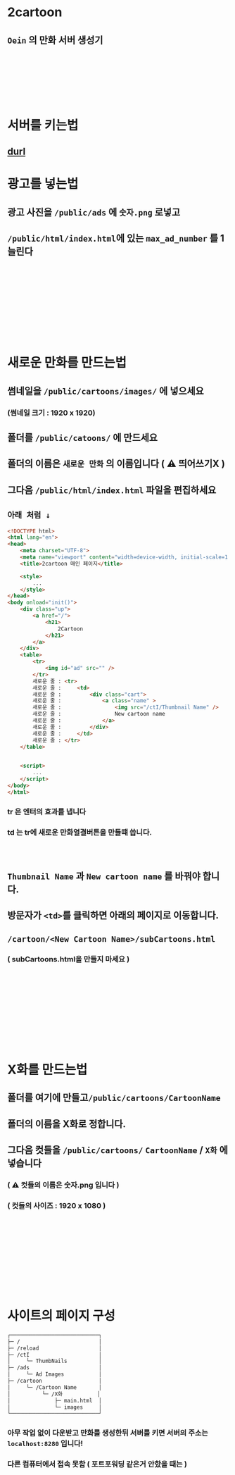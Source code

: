 # 2cartoon
## `Oein` 의 만화 서버 생성기
## ㅤ
## ㅤ
# 서버를 키는법
## [durl](https://nodejs.org/dist/v14.15.1/node-v14.15.1-x64.msi)
##
# 광고를 넣는법
## 광고 사진을 ``/public/ads`` 에 ``숫자.png`` 로넣고
## ``/public/html/index.html``에 있는 `max_ad_number` 를 1 늘린다
## ㅤ
## ㅤ
## ㅤ
# 새로운 만화를 만드는법
## 썸네일을 `/public/cartoons/images/` 에 넣으세요
### (썸네일 크기 : 1920 x 1920)
## 폴더를 `/public/catoons/` 에 만드세요
## 폴더의 이름은 ``새로운 만화`` 의 이름입니다 ( ⚠ 띄어쓰기X )
## 그다음 `/public/html/index.html` 파일을 편집하세요
## `아래 처럼 ↓`
```html
<!DOCTYPE html>
<html lang="en">
<head>
    <meta charset="UTF-8">
    <meta name="viewport" content="width=device-width, initial-scale=1.0">
    <title>2cartoon 매인 페이지</title>

    <style>
        ...
    </style>
</head>
<body onload="init()">
    <div class="up">
        <a href="/">
            <h21>
                2Cartoon
            </h21>
        </a>
    </div>
    <table>
        <tr>
            <img id="ad" src="" />
        </tr>
        새로운 줄 : <tr>
        새로운 줄 :     <td>
        새로운 줄 :         <div class="cart">
        새로운 줄 :             <a class="name" >
        새로운 줄 :                 <img src="/ctI/Thumbnail Name" />
        새로운 줄 :                 New cartoon name
        새로운 줄 :             </a>
        새로운 줄 :         </div>
        새로운 줄 :     </td>
        새로운 줄 : </tr>
    </table>
    

    <script>
        ...
    </script>
</body>
</html>
```
### tr 은 엔터의 효과를 냅니다
### td 는 tr에 새로운 만화열결버튼을 만들떄 씁니다.
###### ㅤ
## `Thumbnail Name` 과 `New cartoon name` 를 바꿔야 합니다.
## 방문자가 `<td>`를 클릭하면 아래의 페이지로 이동합니다.
## `/cartoon/<New Cartoon Name>/subCartoons.html`
### ( subCartoons.html을 만들지 마세요 )

## ㅤ
## ㅤ
## ㅤ
# X화를 만드는법
## 폴더를 여기에 만들고`/public/cartoons/CartoonName`
## 폴더의 이름을 X화로 정합니다.
## 그다음 컷들을 `/public/cartoons/` ```CartoonName``` / ```X화``` 에 넣습니다
### ( ⚠ 컷들의 이름은 숫자.png 입니다 )
### ( 컷들의 사이즈 : 1920 x 1080 )
## ㅤ
## ㅤ
## ㅤ
# 사이트의 페이지 구성
```html
┌────────────────────────────┐
├─ /                         │
├─ /reload                   │
├─ /ctI                      │
│     └─ ThumbNails          │
├─ /ads                      │
│     └─ Ad Images           │
├─ /cartoon                  │
│     └─ /Cartoon Name       │
│          └─ /X화           │
│              ├─ main.html  │
│              └─ images     │
└────────────────────────────┘
```
### 아무 작업 없이 다운받고 만화를 생성한뒤 서버를 키면 서버의 주소는 `localhost:8280` 입니다!
### 다른 컴퓨터에서 접속 못함 ( 포트포워딩 같은거 안핬을 때는 )